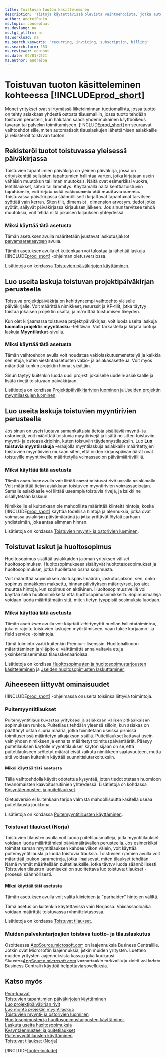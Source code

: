 ```yaml
---
title: Toistuvan tuoton käsitteleminen
description: 'Tietoja käytettävissä olevista vaihtoehdoista, jotka automatisoivat tilauslaskujen lähettämisen asiakkaille ja rekisteröivät toistuvan tuoton.'
author: AndreiPanko
ms.topic: conceptual
ms.devlang: na
ms.tgt_pltfrm: na
ms.workload: na
ms.search.keywords: 'recurring, invoicing, subscription, billing'
ms.search.form: 283
ms.reviewer: edupont
ms.date: 04/01/2021
ms.author: andreipa
---
```

# <a name="work-with-recurring-revenue-in-"></a><a name="work-with-recurring-revenue-in-"></a>Toistuvan tuoton käsitteleminen kohteessa [!INCLUDE[prod_short](includes/prod_short.md)]

Monet yritykset ovat siirtymässä liiketoiminnan tuottomallista, jossa tuotto on tehty asiakkaan yhdestä ostosta tilausmalliin, jossa tuotto tehdään toistuvin perustein, kun halutaan saada yhdenmukainen käyttöoikeus tavaran tai palvelun toimittamiseen.
[!INCLUDE[prod_short](includes/prod_short.md)] on seuraavat vaihtoehdot sille, miten automatisoit tilauslaskujen lähettämisen asiakkaille ja rekisteröit toistuvan tuoton. 

## <a name="register-revenue-with-a-recurring-general-journal"></a><a name="register-revenue-with-a-recurring-general-journal"></a>Rekisteröi tuotot toistuvassa yleisessä päiväkirjassa

Toistuvien tapahtumien päiväkirja on yleinen päiväkirja, jossa on erityiskenttiä sellaisten tapahtumien hallintaa varten, jotka kirjataan usein vähäisin muutoksin tai ilman muutoksia. Näitä ovat esimerkiksi vuokra, lehtitilaukset, sähkö tai lämmitys. Käyttämällä näitä kenttiä toistuviin tapahtumiin, voit kirjata sekä vakiosummia että muuttuvia summia. Toistuvassa päiväkirjassa säännöllisesti kirjattavat tapahtumat tarvitsee syöttää vain kerran. Siten tilit, dimensiot , dimension arvot ym. tiedot jotka syötät, säilyvät päiväkirjassa kirjauksen jälkeen. Jos sinun tarvitsee tehdä muutoksia, voit tehdä niitä jokaisen kirjauksen yhteydessä.

### <a name="why-use-this-option"></a><a name="why-use-this-option"></a>Miksi käyttää tätä asetusta

Tämän asetuksen avulla määritetään joustavat laskutusjaksot [päivämääräkaavojen](ui-enter-date-ranges.md#use-date-formulas) avulla.

Tämän asetuksen avulla et kuitenkaan voi tulostaa ja lähettää laskuja [!INCLUDE[prod_short](includes/prod_short.md)] -ohjelman oletusversiossa.  

Lisätietoja on kohdassa [Toistuvien päiväkirjojen käyttäminen](ui-work-general-journals.md#work-with-recurring-journals).  

## <a name="create-multiple-invoices-based-on-a-recurring-job-journal"></a><a name="create-multiple-invoices-based-on-a-recurring-job-journal"></a>Luo useita laskuja toistuvan projektipäiväkirjan perusteella

Toistuva projektipäiväkirja on kehittyneempi vaihtoehto yleiselle päiväkirjalle. Voit määrittää nimikkeet, resurssit ja KP-tilit, jotka täytyy toistaa jokaisen projektin osalta, ja määrittää toistumisen tiheyden.  

Kun olet kirjaamassa toistuvaa projektipäiväkirjaa, voit luoda useita laskuja **luomalla projektin myyntilasku** -tehtävän. Voit tarkastella ja kirjata luotuja laskuja **Myyntilaskut**-sivulla.

### <a name="why-use-this-option-1"></a><a name="why-use-this-option-1"></a>Miksi käyttää tätä asetusta

Tämän vaihtoehdon avulla voit noudattaa vakiolaskutusmenettelyä ja kaikkia sen etuja, kuten viestintäasetusten vakio- ja asiakasasettelua. Voit myös määrittää kunkin projektin hinnat yksittäin.

Sinun täytyy kuitenkin luoda uusi projekti jokaiselle uudelle asiakkaalle ja lisätä rivejä toistuvaan päiväkirjaan. 

Lisätietoja on kohdissa [Projektipäiväkirjarivien luominen](projects-how-record-job-usage.md#to-create-job-journal-lines-manually) ja [Useiden projektin myyntilaskujen luominen](projects-how-invoice-jobs.md#to-create-multiple-job-sales-invoices).

## <a name="create-multiple-invoices-based-on-recurring-sales-lines"></a><a name="create-multiple-invoices-based-on-recurring-sales-lines"></a>Luo useita laskuja toistuvien myyntirivien perusteella

Jos sinun on usein luotava samankaltaisia tietoja sisältäviä myynti- ja ostorivejä, voit määrittää toistuvia myyntirivejä ja lisätä ne sitten toistuviin myynti- ja ostoasiakirjoihin, kuten toistuviin täydennystilauksiin. Luo **Luo toistuvia myyntilaskuja** -eräajolla myyntilaskuja asiakkaille määritettyjen toistuvien myyntirivien mukaan siten, että niiden kirjauspäivämäärät ovat toistuville myyntiriveille määritetyllä voimassaolon päivämäärävälillä.  

### <a name="why-use-this-option-2"></a><a name="why-use-this-option-2"></a>Miksi käyttää tätä asetusta

Tämän asetuksen avulla voit liittää samat toistuvat rivit usealle asiakkaalle. Voit määrittää tietyn asiakkaan toistuvien myyntirivien voimassaoloajan. Samalle asiakkaalle voi liittää useampia toistuvia rivejä, ja kaikki ne sisällytetään laskuun.

Nimikkeille ei kuitenkaan ole mahdollista määrittää kiinteitä hintoja, koska [!INCLUDE[prod_short](includes/prod_short.md)] käyttää todellisia hintoja ja alennuksia, jotka ovat voimassa asiakirjan päivämääränä ja jotka yrittävät löytää parhaan yhdistelmän, joka antaa alimman hinnan.  

Lisätietoja on kohdassa [Toistuvien myynti- ja ostorivien luominen](sales-how-work-standard-lines.md).

## <a name="recurring-invoices-with-service-contract"></a><a name="recurring-invoices-with-service-contract"></a>Toistuvat laskut ja huoltosopimus

Huoltosopimus sisältää asiakkaiden ja oman yrityksen väliset huoltosopimukset. Huoltosopimukseen sisältyvät huoltotasosopimukset ja huoltosopimukset, jotka huolletaan osana sopimusta.  

Voit määrittää sopimuksen aloituspäivämäärän, laskutusjakson, sen, onko sopimus ennakkoon maksettu, hinnan päivityksen määritykset, jos aiot muuttaa hintoja, kun sopimus on aktiivinen. Huoltosopimusriveillä voi käyttää sekä huoltonimikkeitä että huoltosopimusnimikkeitä.
Sopimusmalleja voidaan luoda määrittämään sitä, miten tietyn tyyppisiä sopimuksia luodaan.  

### <a name="why-use-this-option-3"></a><a name="why-use-this-option-3"></a>Miksi käyttää tätä asetusta

Tämän asetuksen avulla voit käyttää kehittynyttä huollon hallintatoimintoa, joka ei rajoitu toistuvien laskujen myöntämiseen, vaan tukee korjaamo- ja field service -toimintoja.

Tämä toiminto vaatii kuitenkin Premium-lisenssin. Huoltohallinnon määrittäminen ja ylläpito ei välttämättä anna valtavia etuja yksinkertaisemmissa tilausskenaarioissa.  

Lisätietoja on kohdissa [Huoltosopimusten ja huoltosopimustarjousten käsitteleminen](service-how-to-create-service-contracts-and-service-contract-quotes.md) ja [Useiden huoltosopimusten laskuttaminen](service-how-create-invoices.md#to-invoice-several-service-contracts).

## <a name="related-features"></a><a name="related-features"></a>Aiheeseen liittyvät ominaisuudet
[!INCLUDE[prod_short](includes/prod_short.md)] -ohjelmassa on useita toisiinsa liittyviä toimintoja.

### <a name="blanket-sales-orders"></a><a name="blanket-sales-orders"></a>Puitemyyntitilaukset

Puitemyyntitilaus kuvastaa yrityksesi ja asiakkaan välisen pitkäaikaisen sopimuksen runkoa.
Puitetilaus tehdään yleensä silloin, kun asiakas on päättänyt ostaa suuria määriä, jotka toimitetaan useissa pienissä toimituserissä määritetyn aikajakson sisällä. Puitetilaukset kattavat usein vain yhden nimikkeen ja ennalta määritetyt toimituspäivämäärät. Pääsyy puitetilauksen käytölle myyntitilauksen käytön sijaan on se, että puitetilaukseen syötetyt määrät eivät vaikuta nimikkeen saatavuuteen, mutta sitä voidaan kuitenkin käyttää suunnittelutarkoituksiin.

#### <a name="why-use-this-option-4"></a><a name="why-use-this-option-4"></a>Miksi käyttää tätä asetusta

Tällä vaihtoehdolla käytät odotettua kysyntää, joten tiedot otetaan huomioon tavanomaisten kaavoitusrutiinien yhteydessä. Lisätietoja on kohdassa [Kysyntäennusteet ja puitetilaukset](design-details-central-concepts-of-the-planning-system.md#demand-forecasts-and-blanket-orders).  

Oletusversio ei kuitenkaan tarjoa valmista mahdollisuutta käsitellä useaa puitetilausta joukkona.

Lisätietoja on kohdassa [Puitemyyntitilausten käyttäminen](sales-how-to-create-blanket-sales-orders.md).

### <a name="recurring-orders-norway"></a><a name="recurring-orders-norway"></a>Toistuvat tilaukset (Norja)

Toistuvien tilausten avulla voit luoda puitetilausmalleja, jotta myyntitilaukset voidaan luoda määrittämiesi päivämäärävälien perusteella. Jos esimerkiksi toimitat saman myyntitilauksen kahden viikon välein, voit käyttää puitemyyntitilausta ja luoda toistuvia tilauksia.
Toistuvien ryhmien avulla voit määrittää joukon parametreja, jotka ilmaisevat, miten tilaukset tehdään. Nämä ryhmät määritellään puitetilauksille, jotka täytyy luoda säännöllisesti. Toistuvien tilausten luomiseksi on suoritettava luo toistuvat tilaukset -prosessi säännöllisesti. 

#### <a name="why-use-this-option-5"></a><a name="why-use-this-option-5"></a>Miksi käyttää tätä asetusta

Tämän asetuksen avulla voit valita kiinteiden ja "parhaiden" hintojen väliltä.

Tämä asetus on kuitenkin käytettävissä vain Norjassa. Voimassaoloaika voidaan määrittää toistuvassa ryhmittelytasossa.

Lisätietoja on kohdassa [Toistuvat tilaukset](LocalFunctionality/Norway/recurring-orders.md).

### <a name="recurring-revenue-and-subscription-billing-by-other-providers"></a><a name="recurring-revenue-and-subscription-billing-by-other-providers"></a>Muiden palveluntarjoajien toistuva tuotto- ja tilauslaskutus

Osoitteessa [AppSource.microsoft.com](https://appsource.microsoft.com/) on laajennuksia Business Centralille. Jotkin ovat Microsoftin laajennuksia, jotkin muiden yritysten. Luettelo muiden yritysten laajennuksista kasvaa joka kuukausi. Sivustoa[AppSource.microsoft.com](https://go.microsoft.com/fwlink/?linkid=2081646) kannattaakin tarkkailla ja sieltä voi ladata Business Centralin käyttöä helpottavia sovelluksia.  

## <a name="see-also"></a><a name="see-also"></a>Katso myös

[Pvm-kaavat](ui-enter-date-ranges.md#use-date-formulas)  
[Toistuvien tapahtumien päiväkirjojen käyttäminen](ui-work-general-journals.md#work-with-recurring-journals)  
[Luo projektipäiväkirjan rivit](projects-how-record-job-usage.md#to-create-job-journal-lines-manually)  
[Luo monta projektin myyntilaskua](projects-how-invoice-jobs.md#to-create-multiple-job-sales-invoices)  
[Toistuvien myynti- ja ostorivien luominen](sales-how-work-standard-lines.md)  
[Huoltosopimusten ja huoltosopimustarjousten käyttäminen](service-how-to-create-service-contracts-and-service-contract-quotes.md)  
[Laskuta useita huoltosopimuksia](service-how-create-invoices.md#to-invoice-several-service-contracts)  
[Kysyntäennusteet ja puitetilaukset](design-details-central-concepts-of-the-planning-system.md#demand-forecasts-and-blanket-orders)  
[Puitemyyntitilausten käyttäminen](sales-how-to-create-blanket-sales-orders.md)  
[Toistuvat tilaukset (Norja)](LocalFunctionality/Norway/recurring-orders.md)  


[!INCLUDE[footer-include](includes/footer-banner.md)]
